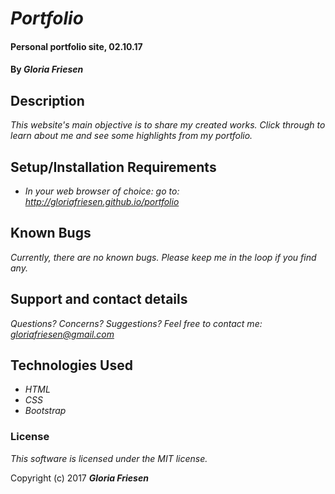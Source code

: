 # _Portfolio_

#### Personal portfolio site, 02.10.17

#### By _**Gloria Friesen**_

## Description

_This website's main objective is to share my created works. Click through to learn about me and see some highlights from my portfolio._

## Setup/Installation Requirements

* _In your web browser of choice: go to: <http://gloriafriesen.github.io/portfolio>_

## Known Bugs

_Currently, there are no known bugs. Please keep me in the loop if you find any._

## Support and contact details

_Questions? Concerns? Suggestions? Feel free to contact me: <gloriafriesen@gmail.com>_

## Technologies Used

* _HTML_
* _CSS_
* _Bootstrap_

### License

*This software is licensed under the MIT license.*

Copyright (c) 2017 **_Gloria Friesen_**
